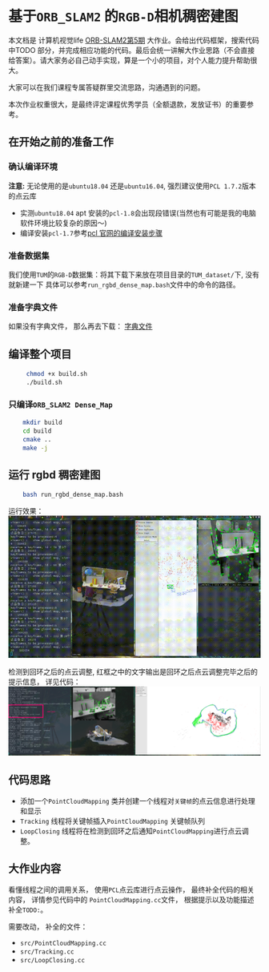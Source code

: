 # 基于`ORB_SLAM2` 的`RGB-D`相机稠密建图

本文档是 计算机视觉life [ORB-SLAM2第5期](https://appafc4omci9700.h5.xiaoeknow.com/v1/goods/goods_detail/term_634260915e015_SerHfL?type=3) 大作业。会给出代码框架，搜索代码中TODO 部分，并完成相应功能的代码。最后会统一讲解大作业思路（不会直接给答案）。请大家务必自己动手实现，算是一个小的项目，对个人能力提升帮助很大。

大家可以在我们课程专属答疑群里交流思路，沟通遇到的问题。

本次作业权重很大，是最终评定课程优秀学员（全额退款，发放证书）的重要参考。



## 在开始之前的准备工作

### 确认编译环境

**注意:** 无论使用的是`ubuntu18.04` 还是`ubuntu16.04`, 强烈建议使用`PCL 1.7.2`版本的点云库

- 实测`ubuntu18.04` apt 安装的`pcl-1.8`会出现段错误(当然也有可能是我的电脑软件环境比较复杂的原因～)
- 编译安装`pcl-1.7`参考[pcl 官网的编译安装步骤](https://github.com/PointCloudLibrary/pcl)

### 准备数据集

我们使用`TUM`的`RGB-D`数据集：将其下载下来放在项目目录的`TUM_dataset/`下, 没有就新建一下
具体可以参考`run_rgbd_dense_map.bash`文件中的命令的路径。

### 准备字典文件

如果没有字典文件， 那么再去下载：
[字典文件](https://github.com/raulmur/ORB_SLAM2)

## 编译整个项目

```bash
     chmod +x build.sh
     ./build.sh
```

### 只编译`ORB_SLAM2 Dense_Map`

```bash
    mkdir build
    cd build
    cmake ..
    make -j
```

## 运行 rgbd 稠密建图

```bash
    bash run_rgbd_dense_map.bash
```

运行效果：
![final](./images/final.gif)

检测到回环之后的点云调整, 红框之中的文字输出是回环之后点云调整完毕之后的提示信息， 详见代码：
![loop](./images/loopclose3.png)

## 代码思路

- 添加一个`PointCloudMapping` 类并创建一个线程对`关键帧`的点云信息进行处理和显示
- `Tracking` 线程将关键帧插入`PointCloudMapping` 关键帧队列
- `LoopClosing` 线程将在检测到回环之后通知`PointCloudMapping`进行点云调整。

## 大作业内容

看懂线程之间的调用关系， 使用`PCL`点云库进行点云操作， 最终补全代码的相关内容， 详情参见代码中的
`PointCloudMapping.cc`文件， 根据提示以及功能描述补全`TODO:`。

需要改动， 补全的文件：

- `src/PointCloudMapping.cc`
- `src/Tracking.cc`
- `src/LoopClosing.cc`
